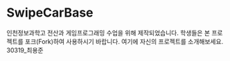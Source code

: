 # SwipeCarBase
인천정보과학고 전산과 게임프로그래밍 수업을 위해 제작되었습니다. 학생들은 본 프로젝트를 포크(Fork)하여 사용하시기 바랍니다. 
여기에 자신의 프로젝트를 소개해보세요.
30319_최용준
